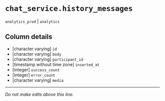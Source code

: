 # `chat_service.history_messages`
`analytics_prod` | `analytics`

## Column details
* [character varying] `id`
* [character varying] `body`
* [character varying] `participant_id`
* [timestamp without time zone] `inserted_at`
* [integer]   `success_count`
* [integer]   `error_count`
* [character varying] `media`

-------------------------------------------------------------------------------
*Do not make edits above this line.*
